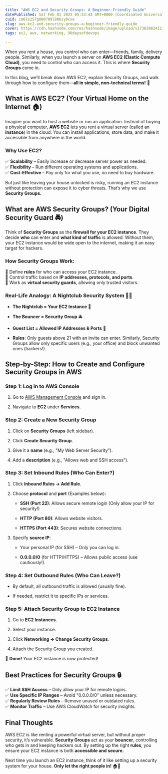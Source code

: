 ```yaml
---
title: "AWS EC2 and Security Groups: A Beginner-Friendly Guide"
datePublished: Sat Feb 01 2025 05:53:43 GMT+0000 (Coordinated Universal Time)
cuid: cm6ls257g000709l886sy0cxe
slug: aws-ec2-and-security-groups-a-beginner-friendly-guide
cover: https://cdn.hashnode.com/res/hashnode/image/upload/v1738388241177/b50f561f-bef5-4c3c-9aea-245a341511af.png
tags: ec2, aws, networking, 90daysofdevops

---
```


When you rent a house, you control who can enter—friends, family, delivery people. Similarly, when you launch a server on **AWS EC2 (Elastic Compute Cloud)**, you need to control who can access it. This is where **Security Groups** come in.

In this blog, we’ll break down AWS EC2, explain Security Groups, and walk through how to configure them—**all in simple, non-technical terms!** 🚀

## **What is AWS EC2? (Your Virtual Home on the Internet 🏠)**

Imagine you want to host a website or run an application. Instead of buying a physical computer, **AWS EC2** lets you rent a virtual server (called an **instance**) in the cloud. You can install applications, store data, and make it accessible from anywhere in the world.

### **Why Use EC2?**

✅ **Scalability** – Easily increase or decrease server power as needed.  
✅ **Flexibility** – Run different operating systems and applications.  
✅ **Cost-Effective** – Pay only for what you use, no need to buy hardware.

But just like leaving your house unlocked is risky, running an EC2 instance without protection can expose it to cyber threats. That’s why we use **Security Groups.**

## **What are AWS Security Groups? (Your Digital Security Guard 🚔)**

Think of **Security Groups** as the **firewall for your EC2 instance**. They decide **who** can enter and **what kind of traffic** is allowed. Without them, your EC2 instance would be wide open to the internet, making it an easy target for hackers.

### **How Security Groups Work:**

🔹 Define **rules** for who can access your EC2 instance.  
🔹 Control traffic based on **IP addresses, protocols, and ports**.  
🔹 Work as **virtual security guards**, allowing only trusted visitors.

### **Real-Life Analogy: A Nightclub Security System** 🕺🎶

* **The Nightclub = Your EC2 Instance** 🎵
    
* **The Bouncer = Security Group** 🚔
    
* **Guest List = Allowed IP Addresses & Ports** 📝
    
* **Rules**: Only guests above 21 with an invite can enter. Similarly, Security Groups allow only specific users (e.g., your office) and block unwanted ones (hackers!).
    

## **Step-by-Step: How to Create and Configure Security Groups in AWS**

### **Step 1: Log in to AWS Console**

1. Go to [AWS Management Console](https://aws.amazon.com/) and sign in.
    
2. Navigate to **EC2** under **Services**.
    

### **Step 2: Create a New Security Group**

1. Click on **Security Groups** (left sidebar).
    
2. Click **Create Security Group**.
    
3. Give it a **name** (e.g., "My Web Server Security").
    
4. Add a **description** (e.g., "Allows web and SSH access").
    

### **Step 3: Set Inbound Rules (Who Can Enter?)**

1. Click **Inbound Rules → Add Rule**.
    
2. Choose **protocol** and **port** (Examples below):
    
    * **SSH (Port 22)**: Allows secure remote login (Only allow your IP for security!)
        
    * **HTTP (Port 80)**: Allows website visitors.
        
    * **HTTPS (Port 443)**: Secures website connections.
        
3. Specify **source IP**:
    
    * Your personal IP (for SSH) – Only you can log in.
        
    * **0.0.0.0/0** (for HTTP/HTTPS) – Allows public access (use cautiously!).
        

### **Step 4: Set Outbound Rules (Who Can Leave?)**

* By default, all outbound traffic is allowed (usually fine).
    
* If needed, restrict it to specific IPs or services.
    

### **Step 5: Attach Security Group to EC2 Instance**

1. Go to **EC2 Instances**.
    
2. Select your instance.
    
3. Click **Networking → Change Security Groups**.
    
4. Attach the Security Group you created.
    

🎉 **Done!** Your EC2 instance is now protected!

## **Best Practices for Security Groups 🔒**

✅ **Limit SSH Access** – Only allow your IP for remote logins.  
✅ **Use Specific IP Ranges** – Avoid "0.0.0.0/0" unless necessary.  
✅ **Regularly Review Rules** – Remove unused or outdated rules.  
✅ **Monitor Traffic** – Use AWS CloudWatch for security insights.

## **Final Thoughts**

AWS EC2 is like renting a powerful virtual server, but without proper security, it’s vulnerable. **Security Groups** act as your **bouncer**, controlling who gets in and keeping hackers out. By setting up the right **rules**, you ensure your EC2 instance is both **accessible and secure.**

Next time you launch an EC2 instance, think of it like setting up a security system for your house. **Only let the right people in!** 🏠🔐